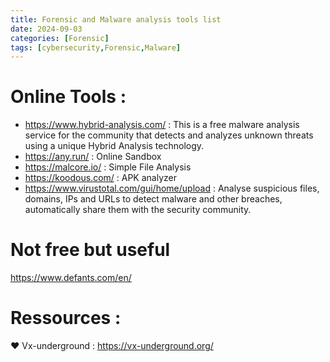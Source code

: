 ```yaml
---
title: Forensic and Malware analysis tools list
date: 2024-09-03
categories: [Forensic]
tags: [cybersecurity,Forensic,Malware]
---
```



# Online Tools :
- https://www.hybrid-analysis.com/ : This is a free malware analysis service for the community that detects and analyzes unknown threats using a unique Hybrid Analysis technology.
- https://any.run/ : Online Sandbox
- https://malcore.io/ : Simple File Analysis 
- https://koodous.com/ :  APK analyzer
- https://www.virustotal.com/gui/home/upload : Analyse suspicious files, domains, IPs and URLs to detect malware and other breaches, automatically share them with the security community.

# Not free but useful
https://www.defants.com/en/ 

# Ressources :
❤️ Vx-underground : https://vx-underground.org/
